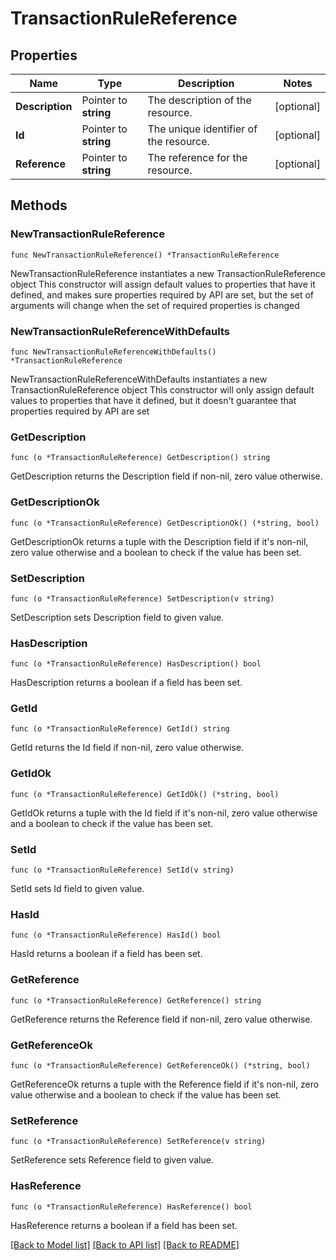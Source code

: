 # TransactionRuleReference

## Properties

Name | Type | Description | Notes
------------ | ------------- | ------------- | -------------
**Description** | Pointer to **string** | The description of the resource. | [optional] 
**Id** | Pointer to **string** | The unique identifier of the resource. | [optional] 
**Reference** | Pointer to **string** | The reference for the resource. | [optional] 

## Methods

### NewTransactionRuleReference

`func NewTransactionRuleReference() *TransactionRuleReference`

NewTransactionRuleReference instantiates a new TransactionRuleReference object
This constructor will assign default values to properties that have it defined,
and makes sure properties required by API are set, but the set of arguments
will change when the set of required properties is changed

### NewTransactionRuleReferenceWithDefaults

`func NewTransactionRuleReferenceWithDefaults() *TransactionRuleReference`

NewTransactionRuleReferenceWithDefaults instantiates a new TransactionRuleReference object
This constructor will only assign default values to properties that have it defined,
but it doesn't guarantee that properties required by API are set

### GetDescription

`func (o *TransactionRuleReference) GetDescription() string`

GetDescription returns the Description field if non-nil, zero value otherwise.

### GetDescriptionOk

`func (o *TransactionRuleReference) GetDescriptionOk() (*string, bool)`

GetDescriptionOk returns a tuple with the Description field if it's non-nil, zero value otherwise
and a boolean to check if the value has been set.

### SetDescription

`func (o *TransactionRuleReference) SetDescription(v string)`

SetDescription sets Description field to given value.

### HasDescription

`func (o *TransactionRuleReference) HasDescription() bool`

HasDescription returns a boolean if a field has been set.

### GetId

`func (o *TransactionRuleReference) GetId() string`

GetId returns the Id field if non-nil, zero value otherwise.

### GetIdOk

`func (o *TransactionRuleReference) GetIdOk() (*string, bool)`

GetIdOk returns a tuple with the Id field if it's non-nil, zero value otherwise
and a boolean to check if the value has been set.

### SetId

`func (o *TransactionRuleReference) SetId(v string)`

SetId sets Id field to given value.

### HasId

`func (o *TransactionRuleReference) HasId() bool`

HasId returns a boolean if a field has been set.

### GetReference

`func (o *TransactionRuleReference) GetReference() string`

GetReference returns the Reference field if non-nil, zero value otherwise.

### GetReferenceOk

`func (o *TransactionRuleReference) GetReferenceOk() (*string, bool)`

GetReferenceOk returns a tuple with the Reference field if it's non-nil, zero value otherwise
and a boolean to check if the value has been set.

### SetReference

`func (o *TransactionRuleReference) SetReference(v string)`

SetReference sets Reference field to given value.

### HasReference

`func (o *TransactionRuleReference) HasReference() bool`

HasReference returns a boolean if a field has been set.


[[Back to Model list]](../README.md#documentation-for-models) [[Back to API list]](../README.md#documentation-for-api-endpoints) [[Back to README]](../README.md)


